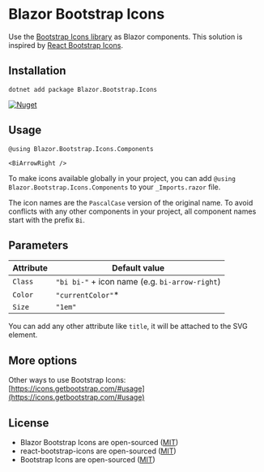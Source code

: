 # Blazor Bootstrap Icons

Use the [Bootstrap Icons library](https://icons.bootstrap.com) as Blazor components. This solution is inspired by [React Bootstrap Icons](https://www.npmjs.com/package/react-bootstrap-icons).

## Installation

```
dotnet add package Blazor.Bootstrap.Icons
```

[![Nuget](https://img.shields.io/nuget/v/Blazor.Bootstrap.Icons)](https://www.nuget.org/packages/Blazor.Bootstrap.Icons/)

## Usage

```razor
@using Blazor.Bootstrap.Icons.Components

<BiArrowRight />
```

To make icons available globally in your project, you can add `@using Blazor.Bootstrap.Icons.Components` to your `_Imports.razor` file.

The icon names are the `PascalCase` version of the original name. To avoid conflicts with any other components in your project, all component names start with the prefix `Bi`.

## Parameters

| Attribute | Default value                                  |
| --------- | ---------------------------------------------- |
| `Class`   | `"bi bi-"` + icon name (e.g. `bi-arrow-right`) |
| `Color`   | `"currentColor"`\*                             |
| `Size`    | `"1em"`                                        |

You can add any other attribute like `title`, it will be attached to the SVG element.

## More options

Other ways to use Bootstrap Icons: [https://icons.getbootstrap.com/#usage](https://icons.getbootstrap.com/#usage)

## License

-   Blazor Bootstrap Icons are open-sourced ([MIT](https://github.com/bruegmann/blazor-bootstrap-icons/blob/main/LICENSE))
-   react-bootstrap-icons are open-sourced ([MIT](https://github.com/ismamz/react-bootstrap-icons/blob/master/LICENSE.md))
-   Bootstrap Icons are open-sourced ([MIT](https://github.com/twbs/icons/blob/main/LICENSE))
